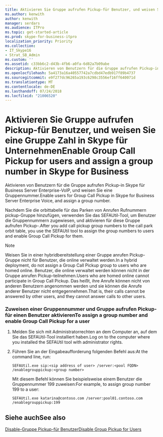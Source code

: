 ```yaml
---
title: Aktivieren Sie Gruppe aufrufen Pickup-für Benutzer, und weisen Sie eine Gruppe Zahl in Skype für Unternehmen
ms.author: kenwith
author: kenwith
manager: serdars
ms.audience: ITPro
ms.topic: get-started-article
ms.prod: skype-for-business-itpro
localization_priority: Priority
ms.collection:
- IT_Skype16
- Strat_SB_Admin
ms.custom: ''
ms.assetid: c33bb6c2-d43b-4fb6-a0fa-6d82a7b09abe
description: Aktivieren von Benutzern für die Gruppe aufrufen Pickup-in Skype für Business Server Enterprise-VoIP, und weisen Sie eine Gruppennummer.
ms.openlocfilehash: 5a4173a16a40557742a7cdbd47edb917f89b4737
ms.sourcegitcommit: e9f277dc96265a193c6298c3556ef16ff640071d
ms.translationtype: MT
ms.contentlocale: de-DE
ms.lasthandoff: 07/24/2018
ms.locfileid: "21006520"
---
```

# <a name="enable-group-call-pickup-for-users-and-assign-a-group-number-in-skype-for-business"></a><span data-ttu-id="f27ae-103">Aktivieren Sie Gruppe aufrufen Pickup-für Benutzer, und weisen Sie eine Gruppe Zahl in Skype für Unternehmen</span><span class="sxs-lookup"><span data-stu-id="f27ae-103">Enable Group Call Pickup for users and assign a group number in Skype for Business</span></span> 
 
<span data-ttu-id="f27ae-104">Aktivieren von Benutzern für die Gruppe aufrufen Pickup-in Skype für Business Server Enterprise-VoIP, und weisen Sie eine Gruppennummer.</span><span class="sxs-lookup"><span data-stu-id="f27ae-104">Enable users for Group Call Pickup in Skype for Business Server Enterprise Voice, and assign a group number.</span></span>
  
<span data-ttu-id="f27ae-105">Nachdem Sie die orbittabelle für das Parken von Anrufen Rufnummern pickup-Gruppe hinzufügen, verwenden Sie das SEFAUtil-Tool, um Benutzer die Gruppennummern zugewiesen, und aktivieren für diese Gruppe aufrufen Pickup-.</span><span class="sxs-lookup"><span data-stu-id="f27ae-105">After you add call pickup group numbers to the call park orbit table, you use the SEFAUtil tool to assign the group numbers to users and enable Group Call Pickup for them.</span></span>
  
> [!NOTE]
> <span data-ttu-id="f27ae-106">Weisen Sie in einer hybridbereitstellung einer Gruppe anrufen Pickup-Gruppe nicht für Benutzer, die online verwaltet werden.</span><span class="sxs-lookup"><span data-stu-id="f27ae-106">In a hybrid deployment, do not assign a Group Call Pickup group to users who are homed online.</span></span> <span data-ttu-id="f27ae-107">Benutzer, die online verwaltet werden können nicht in der Gruppe anrufen Pickup-teilnehmen.</span><span class="sxs-lookup"><span data-stu-id="f27ae-107">Users who are homed online cannot participate in Group Call Pickup.</span></span> <span data-ttu-id="f27ae-108">Das heißt, ihre Anrufe können nicht von anderen Benutzern angenommen werden und sie können die Anrufe anderer Benutzer nicht entgegennehmen.</span><span class="sxs-lookup"><span data-stu-id="f27ae-108">That is, their calls cannot be answered by other users, and they cannot answer calls to other users.</span></span> 
  
### <a name="to-assign-a-group-number-and-enable-group-call-pickup-for-a-user"></a><span data-ttu-id="f27ae-109">Zuweisen einer Gruppennummer und Gruppe aufrufen Pickup-für einen Benutzer aktivieren</span><span class="sxs-lookup"><span data-stu-id="f27ae-109">To assign a group number and enable Group Call Pickup for a user</span></span>

1. <span data-ttu-id="f27ae-110">Melden Sie sich mit Administratorrechten an dem Computer an, auf dem Sie das SEFAUtil-Tool installiert haben.</span><span class="sxs-lookup"><span data-stu-id="f27ae-110">Log on to the computer where you installed the SEFAUtil tool with administrator rights.</span></span>
    
2. <span data-ttu-id="f27ae-111">Führen Sie an der Eingabeaufforderung folgenden Befehl aus:</span><span class="sxs-lookup"><span data-stu-id="f27ae-111">At the command line, run:</span></span>
    
   ```
   SEFAUtil.exe sip:<sip address of user> /server:<pool FQDN> /enablegrouppickup:<group number>
   ```

    <span data-ttu-id="f27ae-112">Mit diesem Befehl können Sie beispielsweise einem Benutzer die Gruppennummer 199 zuweisen:</span><span class="sxs-lookup"><span data-stu-id="f27ae-112">For example, to assign group number 199 to a user:</span></span>
    
   ```
   SEFAUtil.exe katarina@contoso.com /server:pool01.contoso.com /enablegrouppickup:199 
   ```

## <a name="see-also"></a><span data-ttu-id="f27ae-113">Siehe auch</span><span class="sxs-lookup"><span data-stu-id="f27ae-113">See also</span></span>

[<span data-ttu-id="f27ae-114">Disable-Gruppe Pickup-für Benutzer</span><span class="sxs-lookup"><span data-stu-id="f27ae-114">Disable Group Pickup for Users</span></span>](http://technet.microsoft.com/library/91b06f9e-2840-45a2-bbb3-6a29179b9a9f.aspx)

